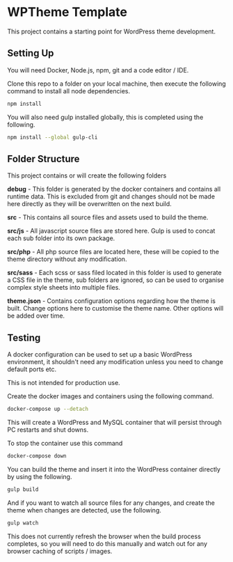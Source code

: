 # WPTheme Template

This project contains a starting point for WordPress theme development.

## Setting Up

You will need Docker, Node.js, npm, git and a code editor / IDE.

Clone this repo to a folder on your local machine, then execute the following command to install all node dependencies.

```sh
npm install
```

You will also need gulp installed globally, this is completed using the following.

```sh
npm install --global gulp-cli
```

## Folder Structure

This project contains or will create the following folders

**debug** - This folder is generated by the docker containers and contains all runtime data. This is excluded from git and changes should not be made here directly as they will be overwritten on the next build.

**src** - This contains all source files and assets used to build the theme.

**src/js** - All javascript source files are stored here. Gulp is used to concat each sub folder into its own package.

**src/php** - All php source files are located here, these will be copied to the theme directory without any modification.

**src/sass** - Each scss or sass filed located in this folder is used to generate a CSS file in the theme, sub folders are ignored, so can be used to organise complex style sheets into multiple files.

**theme.json** - Contains configuration options regarding how the theme is built. Change options here to customise the theme name. Other options will be added over time.

## Testing

A docker configuration can be used to set up a basic WordPress environment, it shouldn't need any modification unless you need to change default ports etc.

This is not intended for production use.

Create the docker images and containers using the following command.

```sh
docker-compose up --detach
```

This will create a WordPress and MySQL container that will persist through PC restarts and shut downs.

To stop the container use this command

```sh
docker-compose down
```

You can build the theme and insert it into the WordPress container directly by using the following.

```sh
gulp build
```

And if you want to watch all source files for any changes, and create the theme when changes are detected, use the following.

```sh
gulp watch
```

This does not currently refresh the browser when the build process completes, so you will need to do this manually and watch out for any browser caching of scripts / images.
